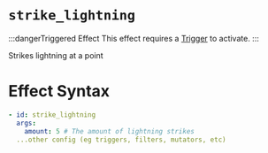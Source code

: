 # `strike_lightning`
:::dangerTriggered Effect
This effect requires a [Trigger](https://plugins.auxilor.io/effects/all-triggers) to activate.
:::

Strikes lightning at a point

# Effect Syntax
```yaml
- id: strike_lightning
  args:
    amount: 5 # The amount of lightning strikes
  ...other config (eg triggers, filters, mutators, etc)
```